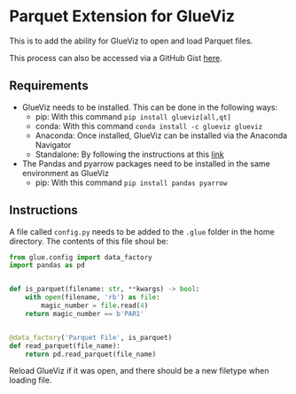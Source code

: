 # Parquet Extension for GlueViz
This is to add the ability for GlueViz to open and load Parquet files.

This process can also be accessed via a GitHub Gist [here](https://gist.github.com/JoshuaBotha/771d555464417bef6f8f23b50a897323).

## Requirements
- GlueViz needs to be installed. This can be done in the following ways:
  - pip: With this command `pip install glueviz[all,qt]`
  - conda: With this command `conda install -c glueviz glueviz`
  - Anaconda: Once installed, GlueViz can be installed via the Anaconda Navigator
  - Standalone: By following the instructions at this [link](http://docs.glueviz.org/en/stable/installation/standalone.html)
- The Pandas and pyarrow packages need to be installed in the same environment as GlueViz
  - pip: With this command `pip install pandas pyarrow`

## Instructions
A file called `config.py` needs to be added to the `.glue` folder in the home directory.
The contents of this file shoul be:
```python
from glue.config import data_factory
import pandas as pd


def is_parquet(filename: str, **kwargs) -> bool:
    with open(filename, 'rb') as file:
        magic_number = file.read(4)
    return magic_number == b'PAR1'


@data_factory('Parquet File', is_parquet)
def read_parquet(file_name):
    return pd.read_parquet(file_name)
```

Reload GlueViz if it was open, and there should be a new filetype when loading file.